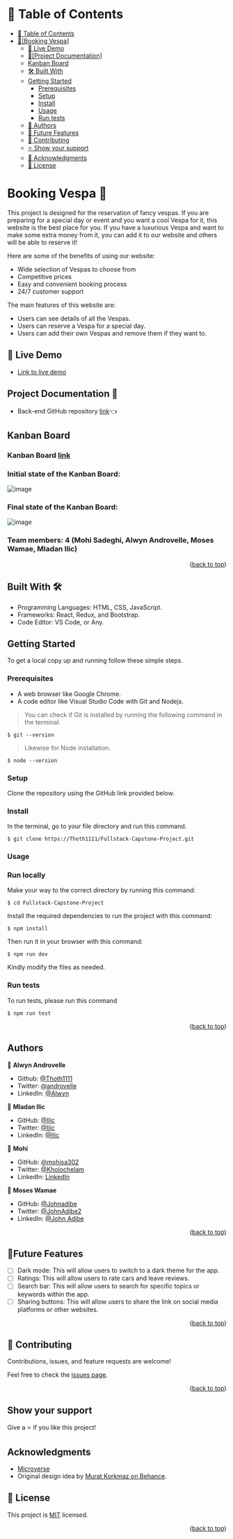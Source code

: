 <a name="readme-top"></a>

# 📗 Table of Contents

- [📗 Table of Contents](#-table-of-contents)
- [🛵\[Booking Vespa\] ](#about-project)
  - [🚀 Live Demo](#live-demo)
  - [📄\[Project Documentation\] ](#project-documentation)
  - [Kanban Board](#kanban-board)
  - [🛠 Built With ](#built-with)
  - [Getting Started](#getting-started)
    - [Prerequisites](#prerequisites)
    - [Setup](#setup)
    - [Install](#install)
    - [Usage](#usage)
    - [Run tests](#run-tests)
  - [👥 Authors ](#authors)
  - [🔭 Future Features ](#future-features)
  - [🤝 Contributing ](#contributing)
  - [⭐️ Show your support ](#️support)
  - [🙏 Acknowledgments ](#acknowledgements)
  - [📝 License ](#license)

<!-- PROJECT DESCRIPTION -->

# Booking Vespa 🛵 <a name="about-project"></a>

This project is designed for the reservation of fancy vespas. If you are preparing for a special day or event and you want a cool Vespa for it, this website is the best place for you. If you have a luxurious Vespa and want to make some extra money from it, you can add it to our website and others will be able to reserve it!

Here are some of the benefits of using our website:

- Wide selection of Vespas to choose from
- Competitive prices
- Easy and convenient booking process
- 24/7 customer support

The main features of this website are:

- Users can see details of all the Vespas.
- Users can reserve a Vespa for a special day.
- Users can add their own Vespas and remove them if they want to.

## 🚀 Live Demo <a name="live-demo"></a>

- [Link to live demo](https://vespa-reservation.onrender.com/home)


## Project Documentation 📄 <a name="project-documentation"></a>

- Back-end GitHub repository [link](https://github.com/djo1975/Program-Capstone)👈

## Kanban Board <a name="kanban-board"></a>

### Kanban Board [link](https://github.com/users/michaelamponsah/projects/4/views/1)

### Initial state of the Kanban Board:

![image](https://github.com/djo1975/Program-Capstone/assets/96848068/69fdee52-3f5a-4279-8ad2-82f484e7005b)

### Final state of the Kanban Board:

![image](https://github.com/djo1975/Program-Capstone/assets/96848068/8a71fce0-f987-4c60-b529-6d692e4e2ab4)

### Team members: 4 (Mohi Sadeghi, Alwyn Androvelle, Moses Wamae, Mladan Ilic)

<p align="right">(<a href="#readme-top">back to top</a>)</p>


## Built With 🛠️ <a name="built-with"></a>

- Programming Languages: HTML, CSS, JavaScript.
- Frameworks: React, Redux, and Bootstrap.
- Code Editor: VS Code, or Any.

## Getting Started <a name="getting-started"></a>

To get a local copy up and running follow these simple steps.

### Prerequisites

- A web browser like Google Chrome.
- A code editor like Visual Studio Code with Git and Nodejs.

> You can check if Git is installed by running the following command in the terminal.

```
$ git --version
```

> Likewise for Node installation.

```
$ node --version
```

### Setup

Clone the repository using the GitHub link provided below.

### Install

In the terminal, go to your file directory and run this command.

```
$ git clone https://Thoth1111/Fullstack-Capstone-Project.git
```

### Usage

### Run locally

Make your way to the correct directory by running this command:

```
$ cd Fullstack-Capstone-Project
```

Install the required dependencies to run the project with this command:

```
$ npm install
```

Then run it in your browser with this command:

```
$ npm run dev
```

Kindly modify the files as needed.

### Run tests

To run tests, please run this command

```
$ npm run test
```
<p align="right">(<a href="#readme-top">back to top</a>)</p>

## Authors <a name="authors"></a>

👤 **Alwyn Androvelle**

- Github: [@Thoth1111](https://github.com/Thoth1111)
- Twitter: [@androvelle](https://twitter.com/androvelle)
- LinkedIn: [@Alwyn](https://linkedin.com/in/alwyn-androvelle-simiyu)

👤 **Mladan Ilic**

- GitHub: [@Ilic](https://github.com/djo1975)
- Twitter: [@Ilic](https://twitter.com/MladanIlic)
- LinkedIn: [@Ilic](https://www.linkedin.com/in/mladanilic/)

👤 **Mohi**

- GitHub: [@mohisa302](https://github.com/mohisa302)
- Twitter: [@Kholochelam](https://twitter.com/Kholochelam)
- LinkedIn: [LinkedIn](https://linkedin.com/in/mohadese-sadeghi-692551199/)

👤 **Moses Wamae**

- GitHub: [@Johnadibe](https://github.com/MosDevx)
- Twitter: [@JohnAdibe2](https://twitter.com/MosesWamae7)
- LinkedIn: [@John Adibe](https://www.linkedin.com/in/moses-wamae-a13a67244)

<p align="right">(<a href="#readme-top">back to top</a>)</p>

## 🔭Future Features <a name="future-features"></a>

- [ ] Dark mode: This will allow users to switch to a dark theme for the app.
- [ ] Ratings: This will allow users to rate cars and leave reviews.
- [ ] Search bar: This will allow users to search for specific topics or keywords within the app.
- [ ] Sharing buttons: This will allow users to share the link on social media platforms or other websites.

<p align="right">(<a href="#readme-top">back to top</a>)</p>

## 🤝 Contributing <a name="contributing"></a>

Contributions, issues, and feature requests are welcome!

Feel free to check the [issues page](../../issues/).

<p align="right">(<a href="#readme-top">back to top</a>)</p>

## Show your support  <a name="️support"></a>

Give a ⭐️ if you like this project!

## Acknowledgments <a name="acknowledgements"></a>

- [Microverse](https://www.microverse.org/)
- Original design idea by [Murat Korkmaz on Behance](https://www.behance.net/muratk).

## 📝 License <a name="license"></a>

This project is [MIT](./LICENSE) licensed.

<p align="right">(<a href="#readme-top">back to top</a>)</p>
